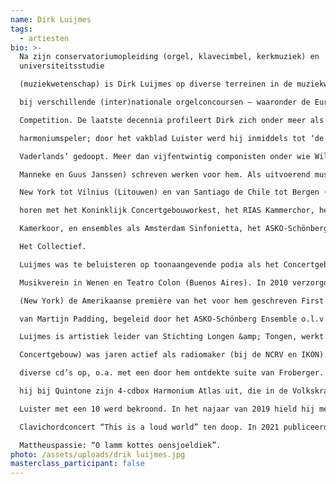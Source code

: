 ```yaml
---
name: Dirk Luijmes
tags:
  - artiesten
bio: >-
  Na zijn conservatoriumopleiding (orgel, klavecimbel, kerkmuziek) en
  universiteitsstudie

  (muziekwetenschap) is Dirk Luijmes op diverse terreinen in de muziekwereld actief. Hij won prijzen

  bij verschillende (inter)nationale orgelconcoursen – waaronder de European Organ Improvisation

  Competition. De laatste decennia profileert Dirk zich onder meer als professioneel

  harmoniumspeler; door het vakblad Luister werd hij inmiddels tot ‘de Harmoniumspeler des

  Vaderlands’ gedoopt. Meer dan vijfentwintig componisten onder wie Willem Breuker, Daan

  Manneke en Guus Janssen) schreven werken voor hem. Als uitvoerend musicus trad hij op van

  New York tot Vilnius (Litouwen) en van Santiago de Chile tot Bergen (Noorwegen). Zo was hij te

  horen met het Koninklijk Concertgebouworkest, het RIAS Kammerchor, het Nederlands

  Kamerkoor, en ensembles als Amsterdam Sinfonietta, het ASKO-Schönberg Ensemble, Oxalys en

  Het Collectief.

  Luijmes was te beluisteren op toonaangevende podia als het Concertgebouw te Amsterdam, de

  Musikverein in Wenen en Teatro Colon (Buenos Aires). In 2010 verzorgde hij in Carnegie Hall

  (New York) de Amerikaanse première van het voor hem geschreven First Harmonium Concerto

  van Martijn Padding, begeleid door het ASKO-Schönberg Ensemble o.l.v. Reinbert de Leeuw.

  Luijmes is artistiek leider van Stichting Longen &amp; Tongen, werkt als tekstschrijver (voor het

  Concertgebouw) was jaren actief als radiomaker (bij de NCRV en IKON). Daarnaast nam hij

  diverse cd’s op, o.a. met een door hem ontdekte suite van Froberger. In het voorjaar 2019 bracht

  hij bij Quintone zijn 4-cdbox Harmonium Atlas uit, die in de Volkskrant 5 sterren kreeg en door

  Luister met een 10 werd bekroond. In het najaar van 2019 hield hij met succes Paddings

  Clavichordconcert “This is a loud world” ten doop. In 2021 publiceerde hij een boek over Bachs

  Mattheuspassie: “O lamm kottes oensjoeldiek”.
photo: /assets/uploads/drik luijmes.jpg
masterclass_participant: false
---
```

